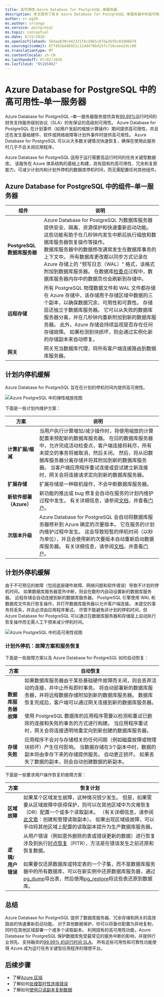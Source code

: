 ```yaml
---
title: 高可用性-Azure Database for PostgreSQL-单服务器
description: 本文提供了有关 Azure Database for PostgreSQL 单服务器中的高可用性的信息
author: sr-pg20
ms.author: srranga
ms.service: postgresql
ms.topic: conceptual
ms.date: 6/15/2020
ms.openlocfilehash: 564aa030c442331fbcd965c87da3bfbc03d00d79
ms.sourcegitcommit: 877491bd46921c11dd478bd25fc718ceee2dcc08
ms.translationtype: MT
ms.contentlocale: zh-CN
ms.lasthandoff: 07/02/2020
ms.locfileid: "85105882"
---
```

# <a name="high-availability-in-azure-database-for-postgresql--single-server"></a>Azure Database for PostgreSQL 中的高可用性–单一服务器
Azure Database for PostgreSQL –单一服务器服务提供具有[99.99%](https://azure.microsoft.com/support/legal/sla/postgresql)运行时间的财务支持服务级别协议（SLA）的有保证的高级别可用性。 Azure Database for PostgreSQL 在计划事件（如用户发起的缩放计算操作）期间提供高可用性，并且还在发生基础硬件、软件或网络故障等计划外事件时提供高可用性。 Azure Database for PostgreSQL 可以从大多数关键情况快速恢复，确保在使用此服务时几乎不会关闭应用程序。

Azure Database for PostgreSQL 适用于运行需要高运行时间的任务关键型数据库。 该服务在 Azure 体系结构的基础上构建，具有固有的高可用性、冗余和复原能力，可减少计划内和计划外停机的数据库停机时间，而无需配置任何其他组件。 

## <a name="components-in-azure-database-for-postgresql--single-server"></a>Azure Database for PostgreSQL 中的组件–单一服务器

| 组件 | **说明**|
| ------------ | ----------- |
| <b>PostgreSQL 数据库服务器 | Azure Database for PostgreSQL 为数据库服务器提供安全、隔离、资源保护和快速重新启动功能。 这些功能有助于在几秒钟内发生中断后执行缩放和数据库服务器恢复操作等操作。 <br/> 数据库服务器中的数据修改通常发生在数据库事务的上下文中。 所有数据库更改都以同步方式记录在 Azure 存储上的 "预写日志（WAL）" 格式，该格式附加到数据库服务器。 在数据库[检查点](https://www.postgresql.org/docs/11/sql-checkpoint.html)过程中，数据库服务器内存中的数据页也会刷新到存储中。 |
| <b>远程存储 | 所有 PostgreSQL 物理数据文件和 WAL 文件都存储在 Azure 存储中，该存储用于存储区域中数据的三个副本，以确保数据冗余、可用性和可靠性。 存储层还独立于数据库服务器。 它可以从失败的数据库服务器分离，并在几秒钟内重新附加到新的数据库服务器。 此外，Azure 存储会持续监视是否存在任何存储故障。 如果检测到块损坏，则会通过实例化新的存储副本来自动修复。 |
| <b>网关 | 网关充当数据库代理，将所有客户端连接路由到数据库服务器。 |

## <a name="planned-downtime-mitigation"></a>计划内停机缓解
Azure Database for PostgreSQL 旨在在计划的停机时间内提供高可用性。 

![Azure PostgreSQL 中的弹性缩放视图](./media/concepts-high-availability/azure-postgresql-elastic-scaling.png)

下面是一些计划内维护方案：

| **方案** | **说明**|
| ------------ | ----------- |
| <b>计算扩展/缩减 | 当用户执行计算增加/减少操作时，将使用缩放的计算配置来预配新的数据库服务器。 在旧的数据库服务器中，允许完成活动检查点，客户端连接将耗尽，所有未提交的事务将被取消，然后关闭。 然后，将从旧数据库服务器分离存储并将其附加到新的数据库服务器。 当客户端应用程序重试连接或尝试建立新连接时，网关会将连接请求定向到新的数据库服务器。|
| <b>扩展存储 | 扩展存储是一种联机操作，不会中断数据库服务器。|
| <b>新软件部署（Azure） | 新功能的推出或 bug 修复会自动在服务的计划内维护过程中发生。 有关详细信息，请参阅[文档](https://docs.microsoft.com/azure/postgresql/concepts-monitoring#planned-maintenance-notification)，并查看[门户](https://aka.ms/servicehealthpm)。|
| <b>次版本升级 | Azure Database for PostgreSQL 会自动将数据库服务器修补到 Azure 确定的次要版本。 它在服务的计划内维护过程中发生。 这会导致短暂的停机时间（以秒为单位），并且会使用新的次要版本自动重新启动数据库服务器。 有关详细信息，请参阅[文档](https://docs.microsoft.com/azure/postgresql/concepts-monitoring#planned-maintenance-notification)，并查看[门户](https://aka.ms/servicehealthpm)。|


##  <a name="unplanned-downtime-mitigation"></a>计划外停机缓解

由于不可预见的故障（包括底层硬件故障、网络问题和软件错误）导致不计划的停机时间。 如果数据库服务器意外中断，则会在数秒内自动设置新的数据库服务器。 远程存储会自动连接到新的数据库服务器。 PostgreSQL 引擎使用 WAL 和数据库文件执行恢复操作，并打开数据库服务器以允许客户端连接。 未提交的事务将丢失，并且必须由应用程序重试。 尽管不能避免非计划的停机时间，但 Azure Database for PostgreSQL 可以通过在数据库服务器和存储层上自动执行恢复操作而无需人工干预来减少停机时间。 


![Azure PostgreSQL 中的高可用性视图](./media/concepts-high-availability/azure-postgresql-built-in-high-availability.png)

### <a name="unplanned-downtime-failure-scenarios-and-service-recovery"></a>计划外停机：故障方案和服务恢复
下面是一些故障方案以及 Azure Database for PostgreSQL 如何自动恢复：

| **方案** | **自动恢复** |
| ---------- | ---------- |
| <B>数据库服务器故障 | 如果数据库服务器由于某些基础硬件故障而关闭，则会丢弃活动的连接，并中止所有即时事务。 将自动部署新的数据库服务器，并将远程数据存储附加到新的数据库服务器。 数据库恢复完成后，客户端可以通过网关连接到新的数据库服务器。 <br /> <br /> 使用 PostgreSQL 数据库的应用程序需要以检测和重试已删除的连接和失败的事务的方式进行构建。  当应用程序重试时，网关会将连接透明地重定向到新创建的数据库服务器。 |
| <B>存储失败 | 应用程序不会对与存储相关的任何问题（例如磁盘故障或物理块损坏）产生任何影响。 当数据存储在3个副本中时，数据的副本将由幸存下来的存储提供服务。 自动更正损坏。 如果丢失了数据的副本，则会自动创建数据的新副本。 |

下面是一些要求用户操作恢复的故障方案：

| **方案** | **恢复计划** |
| ---------- | ---------- |
| <b>区域故障 | 如果某个区域发生故障，这种情况很少发生。 但是，如果需要从区域故障中获得保护，则可以在其他区域中为灾难恢复（DR）配置一个或多个读取副本。 （有关详细信息，请参阅[此文章](https://docs.microsoft.com/azure/postgresql/howto-read-replicas-portal)：创建和管理读取副本）。 如果出现区域级故障，可以手动将其他区域上配置的读取副本提升为生产数据库服务器。 |
| <b>逻辑/用户错误 | 从用户错误（例如意外删除的表或错误更新的数据）进行恢复涉及到执行[时点恢复](https://docs.microsoft.com/azure/postgresql/concepts-backup)（PITR），方法是在错误发生之前还原和恢复数据。<br> <br>  如果要仅还原数据库或特定表的一个子集，而不是数据库服务器中的所有数据库，可以在新实例中还原数据库服务器，通过[pg_dump](https://www.postgresql.org/docs/11/app-pgdump.html)导出表，然后使用[pg_restore](https://www.postgresql.org/docs/11/app-pgrestore.html)将这些表还原到数据库。 |



## <a name="summary"></a>总结

Azure Database for PostgreSQL 提供了数据库服务器、冗余存储和网关的高效路由的快速重新启动功能。 对于其他数据保护，你可以将备份配置为异地复制，同时在其他区域部署一个或多个读取副本。 利用固有的高可用性功能，Azure Database for PostgreSQL 保护数据库免受最常见的服务中断的影响，并提供行业领先、支持融资的[99.99% 的运行时间 SLA](https://azure.microsoft.com/support/legal/sla/postgresql)。 所有这些可用性和可靠性功能使得 Azure 成为运行任务关键型应用程序的理想平台。

## <a name="next-steps"></a>后续步骤
- 了解[Azure 区域](../availability-zones/az-overview.md)
- 了解如何[处理暂时性连接错误](concepts-connectivity.md)
- 了解如何[使用只读副本复制数据](howto-read-replicas-portal.md)